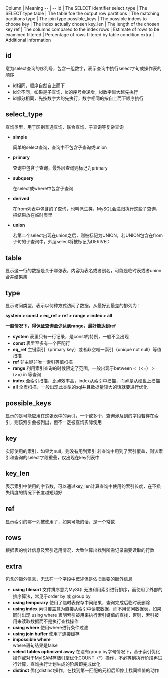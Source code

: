 <html>
<body>
<!--StartFragment-->
Column | Meaning
-- | --
id | The SELECT identifier
select_type | The SELECT type
table | The table foe the output row
partitions | The matching partitions
type | The join type
possible_keys | The possible indexs to choose
key | The index actually chosen
key_len | The length of the chosen key
ref | The columns compared to the index
rows | Estimate of rows to be examined
filtered | Percentage of rows filtered by table condition
extra | Additional information

<!--EndFragment-->
</body>
</html>

## id

意为select查询的序列号，包含一组数字，表示查询中执行select字句或操作表的顺序

- id相同，顺序自然自上而下
- id全不同，如果是子查询，id的序号会递增，id数字越大越先执行
- id部分相同，先按数字大的先执行，数字相同的按自上而下顺序执行

## select_type

查询类型，用于区别普通查询、联合查询、子查询等复杂查询

- **simple**
    
    简单的select查询，查询中不包含子查询或union
    
- **primary**
    
    查询中包含子查询，最外层查询则标记为primary
    
- **subquery**
    
    在select或where中包含子查询
    
- **derived**
    
    在from列表中包含的子查询，也叫派生类，MySQL会递归执行这些子查询，把结果放在临时表里
    
- **union**
    
    若第二个select出现在union之后，则被标记为UNION，若UNION包含在from子句的子查询中，外层select将被标记为DERIVED
    

## table

显示这一行的数据是关于哪张表，内容为表名或者别名，可能是临时表或者union合并结果集

## type

显示访问类型，表示以何种方式访问了数据，从最好到最差的排列为：

**system > const > eq_ref > ref > range > index > all**

**一般情况下，得保证查询至少达到range，最好能达到ref**

- **system** 
表里只有一行记录，是const的特例，一般不会出现
- **const**
表里至多有一个匹配行
- **eq_ref** 
主键索引（primary key）或者非空唯一索引（unique not null）等值扫描
- **ref** 
非主键非唯一索引等值扫描
- **range** 
利用索引查询的时候限定了范围，一般出现于between <（<=） > (>=) in 等查询
- **index** 
全索引扫描，比all效率高，index从索引中扫描，而all是从硬盘上扫描
- **all** 
全表扫描，一般出现此类型的sql并且数据量较大的话就要进行优化

## **possible_keys**

显示的是可能应用在这张表中的索引，一个或多个，查询涉及到的字段若存在索引，则该索引会被列出，但不一定被查询实际使用

## **key**

实际使用的索引，如果为null，则没有用到索引
若查询中用到了索引覆盖，则该索引和查询的select字段重叠，仅出现在key列表中

## **key_len**

表示索引中使用的字节数，可以通过key_len计算查询中使用的索引长度，在不损失精度的情况下长度越短越好

## **ref**

显示索引的哪一列被使用了，如果可能的话，是一个常数

## **rows**

 根据表的统计信息及索引选用情况，大致估算出找到所需记录需要读取的行数

## **extra**

包含的额外信息，无法在一个字段中概述但是依旧重要的额外信息

- **using filesort** 
文件排序意为MySQL无法利用索引进行排序，而使用了外部的排序算法，常见于order by 或 group by
- **using temporary** 
使用了临时表保存中间结果，查询完成后临时表删除
- **using index** 
索引覆盖意为直接从索引中读取数据，而不用访问数据表，如果同时出现 using where 表明索引被用来执行索引键值的查找，否则，索引被用来读取数据而不是执行查找操作
- **using where** 
使用where进行条件过滤
- **using join buffer** 
使用了连接缓存
- **impossible where**  
where语句结果是false
- **select tables optimized away** 
在没有group by字句情况下，基于索引优化操作或对于MyISAM存储引擎优化COUNT（*）操作，不必等到执行阶段再进行计算，查询执行计划生成的阶段即完成优化
- **distinct** 
优化distinct操作，在找到第一匹配的元祖后即停止找同样值的动作